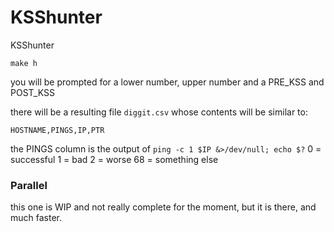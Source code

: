 # KSShunter
KSShunter

`make h`

you will be prompted for a lower number, upper number and a PRE_KSS and
POST_KSS

there will be a resulting file `diggit.csv` whose contents will be
similar to:

```
HOSTNAME,PINGS,IP,PTR
```

the PINGS column is the output of `ping -c 1 $IP &>/dev/null; echo $?`
0 = successful
1 = bad
2 = worse
68 = something else

### Parallel
  this one is WIP and not really complete for the moment,  but it is
there, and much faster.
